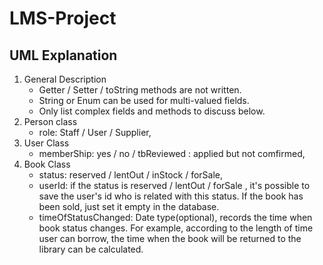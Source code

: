 # LMS-Project

## UML Explanation
1. General Description
    - Getter / Setter / toString methods are not written.
    - String or Enum can be used for multi-valued fields.
    - Only list complex fields and methods to discuss below. 
2. Person class
    - role: Staff / User / Supplier,
3. User Class
    - memberShip: yes / no / tbReviewed : applied but not comfirmed, 
4. Book Class
    - status: reserved / lentOut / inStock / forSale,
    - userId: if the status is reserved / lentOut / forSale , it's possible to save the user's id who is related with this status. If the book has been sold, just set it empty in the database. 
    - timeOfStatusChanged: Date type(optional), records the time when book status changes. For example, according to the length of time user can borrow, the time when the book will be returned to the library can be calculated.



